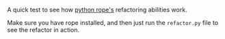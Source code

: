 A quick test to see how [python rope's](https://github.com/python-rope/rope) refactoring abilities work.

Make sure you have rope installed, and then just run the `refactor.py` file to see the refactor in action.
